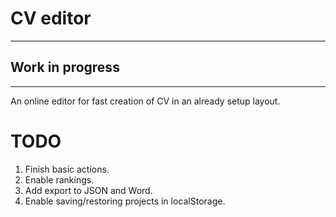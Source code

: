 # CV editor

---

## Work in progress

---

An online editor for fast creation of CV in an already setup layout.

# TODO

1. Finish basic actions.
2. Enable rankings.
3. Add export to JSON and Word.
4. Enable saving/restoring projects in localStorage.
